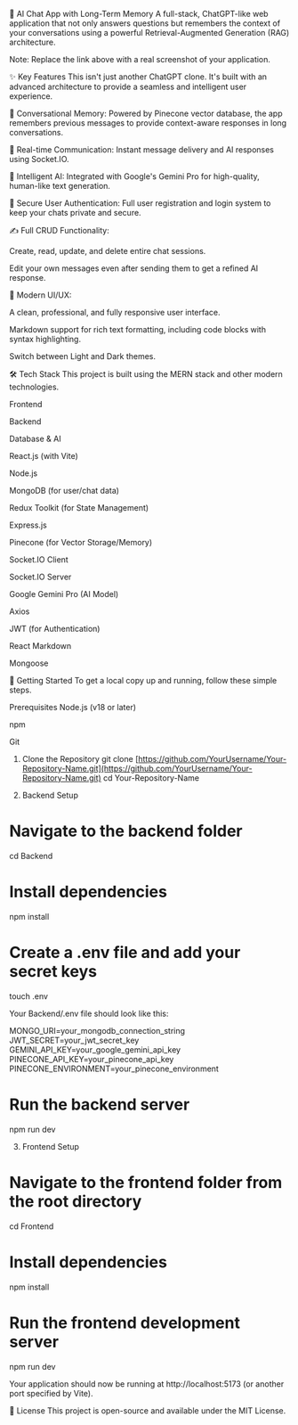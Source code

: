 🧠 AI Chat App with Long-Term Memory
A full-stack, ChatGPT-like web application that not only answers questions but remembers the context of your conversations using a powerful Retrieval-Augmented Generation (RAG) architecture.

Note: Replace the link above with a real screenshot of your application.

✨ Key Features
This isn't just another ChatGPT clone. It's built with an advanced architecture to provide a seamless and intelligent user experience.

🧠 Conversational Memory: Powered by Pinecone vector database, the app remembers previous messages to provide context-aware responses in long conversations.

🚀 Real-time Communication: Instant message delivery and AI responses using Socket.IO.

🤖 Intelligent AI: Integrated with Google's Gemini Pro for high-quality, human-like text generation.

🔐 Secure User Authentication: Full user registration and login system to keep your chats private and secure.

✍️ Full CRUD Functionality:

Create, read, update, and delete entire chat sessions.

Edit your own messages even after sending them to get a refined AI response.

💅 Modern UI/UX:

A clean, professional, and fully responsive user interface.

Markdown support for rich text formatting, including code blocks with syntax highlighting.

Switch between Light and Dark themes.

🛠️ Tech Stack
This project is built using the MERN stack and other modern technologies.

Frontend

Backend

Database & AI

React.js (with Vite)

Node.js

MongoDB (for user/chat data)

Redux Toolkit (for State Management)

Express.js

Pinecone (for Vector Storage/Memory)

Socket.IO Client

Socket.IO Server

Google Gemini Pro (AI Model)

Axios

JWT (for Authentication)



React Markdown

Mongoose



🚀 Getting Started
To get a local copy up and running, follow these simple steps.

Prerequisites
Node.js (v18 or later)

npm

Git

1. Clone the Repository
git clone [https://github.com/YourUsername/Your-Repository-Name.git](https://github.com/YourUsername/Your-Repository-Name.git)
cd Your-Repository-Name

2. Backend Setup
# Navigate to the backend folder
cd Backend

# Install dependencies
npm install

# Create a .env file and add your secret keys
touch .env

Your Backend/.env file should look like this:

MONGO_URI=your_mongodb_connection_string
JWT_SECRET=your_jwt_secret_key
GEMINI_API_KEY=your_google_gemini_api_key
PINECONE_API_KEY=your_pinecone_api_key
PINECONE_ENVIRONMENT=your_pinecone_environment

# Run the backend server
npm run dev

3. Frontend Setup
# Navigate to the frontend folder from the root directory
cd Frontend

# Install dependencies
npm install

# Run the frontend development server
npm run dev

Your application should now be running at http://localhost:5173 (or another port specified by Vite).

📄 License
This project is open-source and available under the MIT License.
